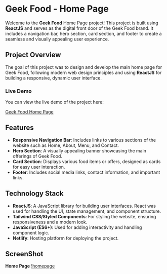 # Geek Food - Home Page

Welcome to the **Geek Food** Home Page project! This project is built using **ReactJS** and serves as the digital front door of the Geek Food brand. It includes a navigation bar, hero section, card section, and footer to create a seamless and visually appealing user experience.

## Project Overview

The goal of this project was to design and develop the main home page for Geek Food, following modern web design principles and using **ReactJS** for building a responsive, dynamic user interface.

### Live Demo

You can view the live demo of the project here:

[Geek Food Home Page](https://praveen-geek-food-react-app.netlify.app/)

## Features

- **Responsive Navigation Bar**: Includes links to various sections of the website such as Home, About, Menu, and Contact.
- **Hero Section**: A visually appealing banner showcasing the main offerings of Geek Food.
- **Card Section**: Displays various food items or offers, designed as cards for easy user interaction.
- **Footer**: Includes social media links, contact information, and important links.

## Technology Stack

- **ReactJS**: A JavaScript library for building user interfaces. React was used for handling the UI, state management, and component structure.
- **Tailwind CSS/Styled Components**: For styling the website, ensuring responsiveness and a modern look.
- **JavaScript (ES6+)**: Used for adding interactivity and handling component logic.
- **Netlify**: Hosting platform for deploying the project.

## ScreenShot

**Home Page** [!homepage](./public/assets/screenshots/homePage.jpg)
